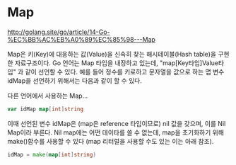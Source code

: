# Map

http://golang.site/go/article/14-Go-%EC%BB%AC%EB%A0%89%EC%85%98---Map

Map은 키(Key)에 대응하는 값(Value)을 신속히 찾는 해시테이블(Hash table)을 구현한 자료구조이다. Go 언어는 Map 타입을 내장하고 있는데, "map[Key타입]Value타입" 과 같이 선언할 수 있다. 예를 들어 정수를 키로하고 문자열을 값으로 하는 맵 변수 idMap을 선언하기 위해서는 다음과 같이 할 수 있다.

다른 언어에서 사용하는 Map...

~~~go
var idMap map[int]string
~~~

이때 선언된 변수 idMap은 (map은 reference 타입이므로) nil 값을 갖으며, 이를 Nil Map이라 부른다. Nil map에는 어떤 데이타를 쓸 수 없는데, map을 초기화하기 위해 make()함수를 사용할 수 있다 (map 리터럴을 사용할 수도 있는 이는 아래 참조).

~~~go
idMap = make(map[int]string)
~~~